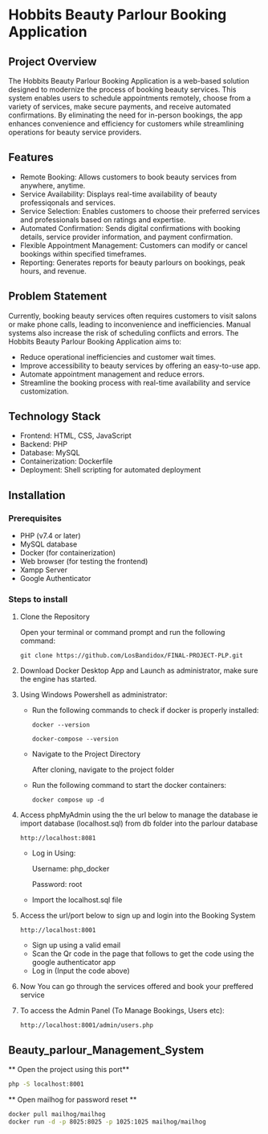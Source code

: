 
# **Hobbits Beauty Parlour Booking Application**

## **Project Overview**

The Hobbits Beauty Parlour Booking Application is a web-based solution designed to modernize the process of booking beauty services. This system enables users to schedule appointments remotely, choose from a variety of services, make secure payments, and receive automated confirmations. By eliminating the need for in-person bookings, the app enhances convenience and efficiency for customers while streamlining operations for beauty service providers.

## **Features**

* Remote Booking: Allows customers to book beauty services from anywhere, anytime.
* Service Availability: Displays real-time availability of beauty professiqonals and services.
* Service Selection: Enables customers to choose their preferred services and professionals based on ratings and expertise.
* Automated Confirmation: Sends digital confirmations with booking details, service provider information, and payment confirmation.
* Flexible Appointment Management: Customers can modify or cancel bookings within specified timeframes.
* Reporting: Generates reports for beauty parlours on bookings, peak hours, and revenue.

## **Problem Statement**

Currently, booking beauty services often requires customers to visit salons or make phone calls, leading to inconvenience and inefficiencies. Manual systems also increase the risk of scheduling conflicts and errors. The Hobbits Beauty Parlour Booking Application aims to:
* Reduce operational inefficiencies and customer wait times.
* Improve accessibility to beauty services by offering an easy-to-use app.
* Automate appointment management and reduce errors.
* Streamline the booking process with real-time availability and service customization.

## **Technology Stack**

* Frontend: HTML, CSS, JavaScript
* Backend: PHP
* Database: MySQL
* Containerization: Dockerfile
* Deployment: Shell scripting for automated deployment

## Installation
### Prerequisites
* PHP (v7.4 or later)
* MySQL database
* Docker (for containerization)
* Web browser (for testing the frontend)
* Xampp Server
* Google Authenticator

### Steps to install
1. Clone the Repository

   Open your terminal or command prompt and run the following command:

   `git clone https://github.com/LosBandidox/FINAL-PROJECT-PLP.git`

2. Download Docker Desktop App and Launch as administrator, make sure the engine has started.

3. Using Windows Powershell as administrator:

   * Run the following commands to check if docker is properly installed:
     
      `docker --version`
     
      `docker-compose --version`
 
   * Navigate to the Project Directory
   
      After cloning, navigate to the project folder

   * Run the following command to start the docker containers:

      `docker compose up -d`
4. Access phpMyAdmin using the the url below to manage the database ie import database (localhost.sql) from db folder into the parlour database 

   `http://localhost:8081`

   * Log in Using:

     Username: php_docker 

     Password: root

   * Import the localhost.sql file
  
5. Access the url/port below to sign up and login into the Booking System

   `http://localhost:8001`

   * Sign up using a valid email
   * Scan the Qr code in the page that follows to get the code using the google authenticator app
   * Log in (Input the code above)

6. Now You can go through the services offered and book your preffered service
7. To access the Admin Panel (To Manage Bookings, Users etc):

   `http://localhost:8001/admin/users.php`
## Beauty_parlour_Management_System

** Open the project using this port**
```bash
php -S localhost:8001
```
** Open mailhog for password reset **
```bash
docker pull mailhog/mailhog
docker run -d -p 8025:8025 -p 1025:1025 mailhog/mailhog
```
